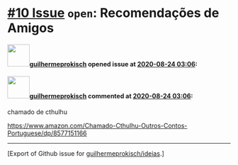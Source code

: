 # [\#10 Issue](https://github.com/guilhermeprokisch/ideias/issues/10) `open`: Recomendações de Amigos

#### <img src="https://avatars.githubusercontent.com/u/12011070?u=f18e95eceaa97f69b9d0c5a06270d7bdfbc44b5a&v=4" width="50">[guilhermeprokisch](https://github.com/guilhermeprokisch) opened issue at [2020-08-24 03:06](https://github.com/guilhermeprokisch/ideias/issues/10):



#### <img src="https://avatars.githubusercontent.com/u/12011070?u=f18e95eceaa97f69b9d0c5a06270d7bdfbc44b5a&v=4" width="50">[guilhermeprokisch](https://github.com/guilhermeprokisch) commented at [2020-08-24 03:06](https://github.com/guilhermeprokisch/ideias/issues/10#issuecomment-678879648):

chamado de cthulhu

https://www.amazon.com/Chamado-Cthulhu-Outros-Contos-Portuguese/dp/8577151166


-------------------------------------------------------------------------------



[Export of Github issue for [guilhermeprokisch/ideias](https://github.com/guilhermeprokisch/ideias).]
